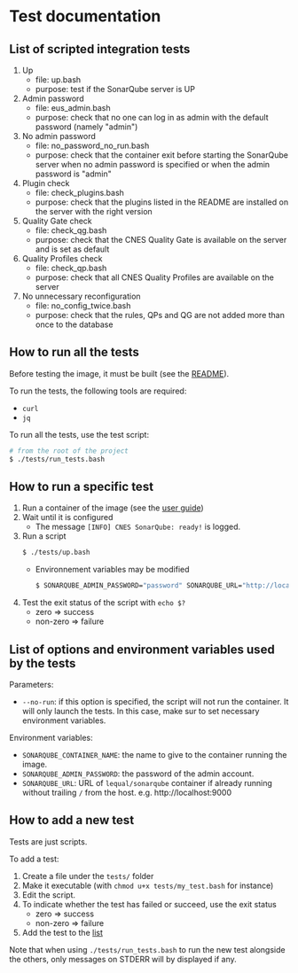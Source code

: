 # Test documentation

## List of scripted integration tests

1. Up
    * file: up.bash
    * purpose: test if the SonarQube server is UP
1. Admin password
    * file: eus_admin.bash
    * purpose: check that no one can log in as admin with the default password (namely "admin")
1. No admin password
    * file: no_password_no_run.bash
    * purpose: check that the container exit before starting the SonarQube server when no admin password is specified or when the admin password is "admin"
1. Plugin check
    * file: check_plugins.bash
    * purpose: check that the plugins listed in the README are installed on the server with the right version
1. Quality Gate check
    * file: check_qg.bash
    * purpose: check that the CNES Quality Gate is available on the server and is set as default
1. Quality Profiles check
    * file: check_qp.bash
    * purpose: check that all CNES Quality Profiles are available on the server
1. No unnecessary reconfiguration
    * file: no_config_twice.bash
    * purpose: check that the rules, QPs and QG are not added more than once to the database

## How to run all the tests

Before testing the image, it must be built (see the [README](https://github.com/cnescatlab/sonarqube#how-to-build-the-image)).

To run the tests, the following tools are required:

* `curl`
* `jq`

To run all the tests, use the test script:

```sh
# from the root of the project
$ ./tests/run_tests.bash
```

## How to run a specific test

1. Run a container of the image (see the [user guide](https://github.com/cnescatlab/sonarqube#user-guide))
1. Wait until it is configured
    * The message `[INFO] CNES SonarQube: ready!` is logged.
1. Run a script
    ```sh
    $ ./tests/up.bash
    ```
    * Environnement variables may be modified
        ```sh
        $ SONARQUBE_ADMIN_PASSWORD="password" SONARQUBE_URL="http://localhost:9000" ./tests/up.bash
        ```
1. Test the exit status of the script with `echo $?`
    * zero => success
    * non-zero => failure

## List of options and environment variables used by the tests

Parameters:
* `--no-run`: if this option is specified, the script will not run the container. It will only launch the tests. In this case, make sur to set necessary environment variables.

Environment variables:
* `SONARQUBE_CONTAINER_NAME`: the name to give to the container running the image.
* `SONARQUBE_ADMIN_PASSWORD`: the password of the admin account.
* `SONARQUBE_URL`: URL of `lequal/sonarqube` container if already running without trailing `/` from the host. e.g. http://localhost:9000

## How to add a new test

Tests are just scripts.

To add a test:

1. Create a file under the `tests/` folder
1. Make it executable (with `chmod u+x tests/my_test.bash` for instance)
1. Edit the script.
1. To indicate whether the test has failed or succeed, use the exit status
    * zero => success
    * non-zero => failure
1. Add the test to the [list](#list-of-scripted-integration-tests)

Note that when using `./tests/run_tests.bash` to run the new test alongside the others, only messages on STDERR will by displayed if any.
